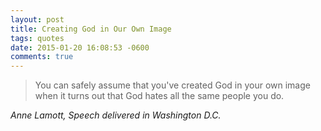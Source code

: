 ```yaml
---
layout: post
title: Creating God in Our Own Image
tags: quotes
date: 2015-01-20 16:08:53 -0600
comments: true
---
```


<blockquote class="big">You can safely assume that you've created God in your own image when it turns out that God hates all the same people you do.</blockquote>

<cite class="big">Anne Lamott, *Speech delivered in Washington D.C.*</cite>


